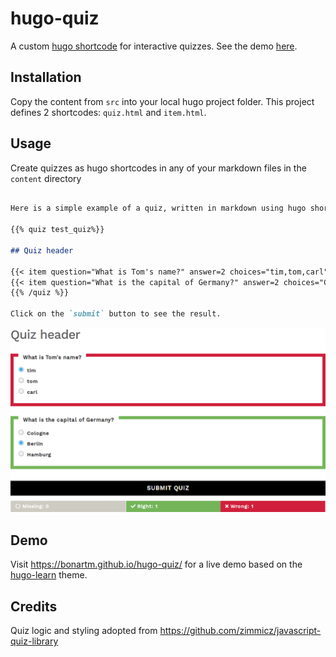 # hugo-quiz

A custom [hugo shortcode](https://gohugo.io/content-management/shortcodes/#readout) for interactive quizzes. See the demo [here](https://bonartm.github.io/hugo-quiz/).

## Installation

Copy the content from `src` into your local hugo project folder. This project defines 2 shortcodes: `quiz.html` and `item.html`.


## Usage

Create quizzes as hugo shortcodes in any of your markdown files in the `content` directory

```markdown

Here is a simple example of a quiz, written in markdown using hugo shortcodes

{{% quiz test_quiz%}}

## Quiz header

{{< item question="What is Tom's name?" answer=2 choices="tim,tom,carl" >}}
{{< item question="What is the capital of Germany?" answer=2 choices="Cologne,Berlin,Hamburg" >}}
{{% /quiz %}}

Click on the `submit` button to see the result.
```

![](hugo-quiz-demo.png)

## Demo

Visit https://bonartm.github.io/hugo-quiz/ for a live demo based on the [hugo-learn](https://themes.gohugo.io/theme/hugo-theme-learn/en) theme.

## Credits

Quiz logic and styling adopted from https://github.com/zimmicz/javascript-quiz-library
